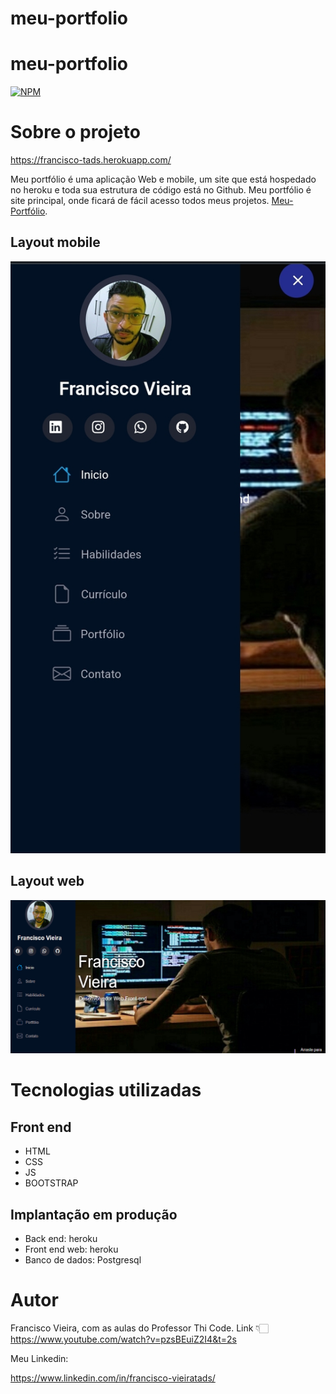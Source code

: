 # meu-portfolio
# meu-portfolio 
[![NPM](https://img.shields.io/npm/l/react)](https://github.com/Francisco-tads/curriculo-pdf/blob/master/LICENCE) 

# Sobre o projeto

https://francisco-tads.herokuapp.com/

Meu portfólio é uma aplicação Web e mobile, um site que está hospedado no heroku e toda sua estrutura de código está no  Github. Meu portfólio é site principal, onde ficará de fácil acesso todos meus projetos. [Meu-Portfólio](https://meu-portfolio.dev.br/ "Site do Meu Portfólio").



## Layout mobile
![Mobile 1](https://github.com/Francisco-tads/meu-portfolio/blob/master/static/img/meu-portfolio-resp.jpg) 

## Layout web
![Web 1](https://github.com/Francisco-tads/meu-portfolio/blob/master/static/img/portfolio-resp.png)


## 

# Tecnologias utilizadas

## Front end
- HTML 
- CSS
- JS
- BOOTSTRAP
## Implantação em produção
- Back end: heroku
- Front end web: heroku
- Banco de dados: Postgresql

# Autor

Francisco Vieira, com as aulas do Professor
Thi Code. Link 👇🏻  
https://www.youtube.com/watch?v=pzsBEuiZ2I4&t=2s 

Meu Linkedin:

https://www.linkedin.com/in/francisco-vieiratads/
